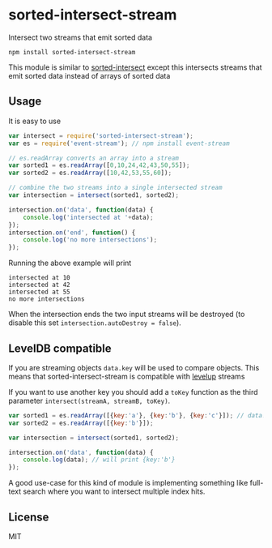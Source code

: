 # sorted-intersect-stream

Intersect two streams that emit sorted data

	npm install sorted-intersect-stream

This module is similar to [sorted-intersect](https://github.com/mafintosh/sorted-intersect)
except this intersects streams that emit sorted data instead of arrays of sorted data

## Usage

It is easy to use

``` js
var intersect = require('sorted-intersect-stream');
var es = require('event-stream'); // npm install event-stream

// es.readArray converts an array into a stream
var sorted1 = es.readArray([0,10,24,42,43,50,55]);
var sorted2 = es.readArray([10,42,53,55,60]);

// combine the two streams into a single intersected stream
var intersection = intersect(sorted1, sorted2);

intersection.on('data', function(data) {
	console.log('intersected at '+data);
});
intersection.on('end', function() {
	console.log('no more intersections');
});
```

Running the above example will print

```
intersected at 10
intersected at 42
intersected at 55
no more intersections
```

When the intersection ends the two input streams will be destroyed (to disable this set `intersection.autoDestroy = false`).

## LevelDB compatible

If you are streaming objects `data.key` will be used to compare objects.
This means that sorted-intersect-stream is compatible with [levelup](https://github.com/rvagg/node-levelup) streams

If you want to use another key you should add a `toKey` function as the third parameter `intersect(streamA, streamB, toKey)`.

``` js
var sorted1 = es.readArray([{key:'a'}, {key:'b'}, {key:'c'}]); // data.key MUST be sorted
var sorted2 = es.readArray([{key:'b'}]);

var intersection = intersect(sorted1, sorted2);

intersection.on('data', function(data) {
	console.log(data); // will print {key:'b'}
});
```

A good use-case for this kind of module is implementing something like full-text search where you want to
intersect multiple index hits.

## License

MIT
